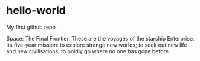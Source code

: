 # hello-world
My first github repo

Space: The Final Frontier.  These are the voyages of the starship Enterprise. Its five-year mission: to explore strange new worlds; to seek out new life and new civilisations; to boldly go where no one has gone before.
